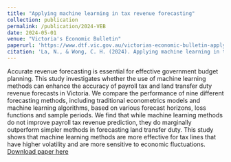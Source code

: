 ```yaml
---
title: "Applying machine learning in tax revenue forecasting"
collection: publication
permalink: /publication/2024-VEB
date: 2024-05-01
venue: "Victoria's Economic Bulletin"
paperurl: 'https://www.dtf.vic.gov.au/victorias-economic-bulletin-applying-machine-learning-tax-revenue-forecasting'
citation: 'La, N., & Wong, C. H. (2024). Applying machine learning in tax revenue forecasting. Victoria’s Economic Bulletin, 8, 2.'
---
```

Accurate revenue forecasting is essential for effective government budget planning. This study investigates whether the use of machine learning methods can enhance the accuracy of payroll tax and land transfer duty revenue forecasts in Victoria. We compare the performance of nine different forecasting methods, including traditional econometrics models and machine learning algorithms, based on various forecast horizons, loss functions and sample periods. We find that while machine learning methods do not improve payroll tax revenue prediction, they do marginally outperform simpler methods in forecasting land transfer duty. This study shows that machine learning methods are more effective for tax lines that have higher volatility and are more sensitive to economic fluctuations.
[Download paper here](https://www.dtf.vic.gov.au/victorias-economic-bulletin-applying-machine-learning-tax-revenue-forecasting)
